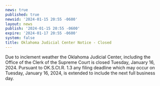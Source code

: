 ```yaml
---
news: true
published: true
newsid: '2024-01-15 20:55 -0600'
layout: news
publish: '2024-01-15 20:55 -0600'
expire: '2024-01-17 20:55 -0600'
system: false
title: Oklahoma Judicial Center Notice - Closed
---
```

Due to inclement weather the Oklahoma Judicial Center, including the Office of the Clerk of the Supreme Court is closed Tuesday, January 16, 2024. Pursuant to OK.S.Ct.R. 1.3 any filing deadline which may occur on Tuesday, January 16, 2024, is extended to include the next full business day.